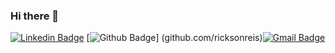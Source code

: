 ### Hi there 👋

[![Linkedin Badge](https://img.shields.io/badge/-LinkedIn-blue?style=flat-square&logo=Linkedin&logoColor=white&link=https://www.linkedin.com/in/rickson-reis-g9)](https://www.linkedin.com/in/rickson-reis-g9)
[![Github Badge](https://img.shields.io/badge/-Github-000?style=flat-square&logo=Github&logoColor=white&link=https://https://github.com/ricksonreis)]
(github.com/ricksonreis)[![Gmail Badge](https://img.shields.io/badge/-Gmail-c14438?style=flat-square&logo=Gmail&logoColor=white&link=mailto:cyberickson@gmail.com)](mailto:cyberickson@gmail.com)
